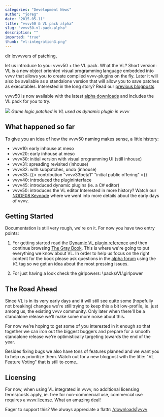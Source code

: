 ```yaml
---
categories: "Development News"
author: "joreg"
date: "2015-05-11"
title: "vvvv50 & VL pack alpha"
slug: "vvvv50-vl-pack-alpha"
description: ""
imported: "true"
thumb: "vl-integration3.png"
---
```



dir lovvvvers of patching,

let us introduce to you: vvvv50 + the VL pack. 
What the VL? Short version: VL is a new object oriented visual programming language embedded into vvvv that allows you to create compiled vvvv-plugins on the fly. Later it will also be available as a standalone version that will allow you to save patches as executables. Interested in the long story? Read our [previous blogposts](/blog/2015/50-pre-release-roundup). 

vvvv50 is now available with the latest [alpha downloads](https://legacy.vvvv.org/downloads/previews) and includes the VL pack for you to try. 

![](vl-integration3.png) 
*Game logic patched in VL used as dynamic plugin in vvvv*

## What happened so far

To give you an idea of how the vvvv50 naming makes sense, a little history:
* vvvv10: early inhouse at meso
* vvvv20: early inhouse at meso
* vvvv30: initial version with visual programming UI (still inhouse)
* vvvv31: spreading revisited (inhouse)
* vvvv32: with subpatches, undo (inhouse)
* vvvv33: {{< contribution "vvvv33beta1" "initial public offering" >}}
* vvvv40: introduced the plugininterface
* vvvv45: introduced dynamic plugins (ie. a C# editor)
* vvvv50: introduces the VL editor
Interested in more history? Watch our [NODE08 Keynode](https://vimeo.com/63157880) where we went into more details about the early days of vvvv.

## Getting Started

Documentation is still very rough, we're on it. For now you have two entry points:

1) For getting started read the [Dynamic VL plugin reference](https://betadocs.vvvv.org/devvvveloping/dynamic-vl-plugin-reference.html) and then continue browsing [The Gray Book](https://www.gitbook.com/book/vvvv/the-gray-book). This is where we're going to put everything we know about VL. In order to help us focus on the right content for the book please ask questions in the [alpha forum](https://discourse.vvvv.org/) using the *VL* tag so we get an idea about the most pressing issues.

2) For just having a look check the girlpowers:
 \packs\VL\girlpower

## The Road Ahead

Since VL is in its very early days and it will still see quite some (hopefully not breaking) changes we're still trying to keep this a bit low-profile, ie. just among us, the existing vvvv community. Only later when there'll be a standalone release we'll make some more noise about this. 

For now we're hoping to get some of you interested in it enough so that together we can iron out the biggest buggers and prepare for a smooth standalone release we're optimistically targeting towards the end of the year.

Besides fixing bugs we also have tons of features planned and we want you to help us prioritize them. Watch out for a new blogpost with the title: "VL Feature Voting" that is still to come..

## Licensing

For now, when using VL integrated in vvvv, no additional licensing terms/costs apply, ie. free for non-commercial use, commercial use requires a [vvvv license](https://store.vvvv.org/). What an amazing deal!

Eager to support this? We always appreciate a flattr:
[/downloads|vvvv](flattr)